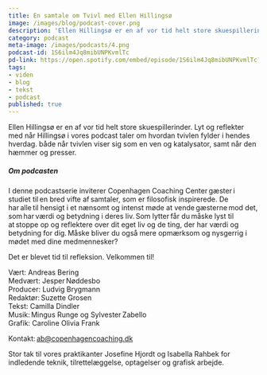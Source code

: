 ```yaml
---
title: En samtale om Tvivl med Ellen Hillingsø
image: /images/blog/podcast-cover.png
description: 'Ellen Hillingsø er en af vor tid helt store skuespillerinder. Lyt og reflekter med når Hillingsø i vores podcast taler om hvordan tvivlen fylder i hendes hverdag. både når tvivlen viser sig som en ven og katalysator, samt når den hæmmer og presser. Lyt med her.'
category: podcast
meta-image: /images/podcasts/4.png
podcast-id: 1S6ilm4Jq8mibUNPKvmlTc
pd-link: https://open.spotify.com/embed/episode/1S6ilm4Jq8mibUNPKvmlTc?utm_source=generator
tags:
- viden
- blog
- tekst
- podcast
published: true
---
```


Ellen Hillingsø er en af vor tid helt store skuespillerinder. Lyt og reflekter med når Hillingsø i vores podcast taler om hvordan tvivlen fylder i hendes hverdag. både når tvivlen viser sig som en ven og katalysator, samt når den hæmmer og presser.

##### Om podcasten

I denne podcastserie inviterer Copenhagen Coaching Center gæster i studiet til en bred vifte af samtaler, som er filosofisk inspirerede. De har alle til hensigt i et nænsomt og intenst møde at vende gæsterne mod det, som har værdi og betydning i deres liv. Som lytter får du måske lyst til at stoppe op og reflektere over dit eget liv og de ting, der har værdi og betydning for dig. Måske bliver du også mere opmærksom og nysgerrig i mødet med dine medmennesker?

Det er blevet tid til refleksion. Velkommen til!  

Vært: Andreas Bering<br>
Medvært: Jesper Nøddesbo<br>
Producer: Ludvig Brygmann<br>
Redaktør: Suzette Grosen<br>
Tekst: Camilla Dindler<br>
Musik: Mingus Runge og Sylvester Zabello<br>
Grafik: Caroline Olivia Frank

Kontakt: ab@copenhagencoaching.dk

Stor tak til vores praktikanter Josefine Hjordt og Isabella Rahbek for indledende teknik, tilrettelæggelse, optagelser og grafisk arbejde.
